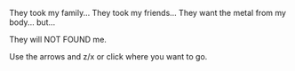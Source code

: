 They took my family...
They took my friends...
They want the metal from my body... but...

They will NOT FOUND me.

Use the arrows and z/x or click where you want to go.